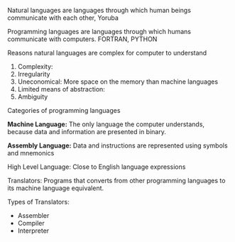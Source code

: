  Natural languages are languages through which human beings communicate with each other, Yoruba

Programming languages are languages through which humans communicate with computers. FORTRAN, PYTHON

Reasons natural languages are complex for computer to understand

1. Complexity: 
2. Irregularity
3. Uneconomical: More space on the memory than machine languages
4. Limited means of abstraction: 
5. Ambiguity 


Categories of programming languages

**Machine Language:** The only language the computer understands, because data and information are presented in binary. 

**Assembly Language:** Data and instructions are represented using symbols and mnemonics

High Level Language: Close to English language expressions 

Translators: Programs that converts from other programming languages to its machine language equivalent. 

Types of Translators: 
- Assembler
- Compiler
- Interpreter